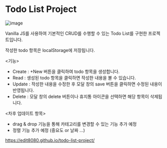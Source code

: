 # Todo List Project

![image](https://user-images.githubusercontent.com/30149272/108349923-ea4a6580-7226-11eb-89ea-ac7baa2ae143.png)

Vanilla JS를 사용하여 기본적인 CRUD를 수행할 수 있는 Todo List를 구현한 프로젝트입니다.

작성한 todo 항목은 localStorage에 저장됩니다.

<기능>
- Create : +New 버튼을 클릭하여 todo 항목을 생성합니다.
- Read : 생성된 todo 항목을 클릭하면 작성한 내용을 볼 수 있습니다.
- Update : 작성한 내용을 수정한 후 모달 창의 save 버튼을 클릭하면 수정된 내용이 반영됩니다.
- Delete : 모달 창의 delete 버튼이나 휴지통 아이콘을 선택하면 해당 항목이 삭제됩니다.

<차후 업데이트 항목>
- drag & drop 기능을 통해 카테고리를 변경할 수 있는 기능 추가 예정
- 정렬 기능 추가 예정 (중요도 or 날짜 ...)

https://edit8080.github.io/todo-list-project/